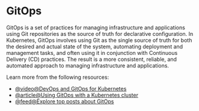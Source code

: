 # GitOps

GitOps is a set of practices for managing infrastructure and applications using Git repositories as the source of truth for declarative configuration. In Kubernetes, GitOps involves using Git as the single source of truth for both the desired and actual state of the system, automating deployment and management tasks, and often using it in conjunction with Continuous Delivery (CD) practices. The result is a more consistent, reliable, and automated approach to managing infrastructure and applications.

Learn more from the following resources:

- [@video@DevOps and GitOps for Kubernetes](https://www.youtube.com/watch?v=PFLimPh5-wo)
- [@article@Using GitOps with a Kubernetes cluster](https://docs.gitlab.com/ee/user/clusters/agent/gitops.html)
- [@feed@Explore top posts about GitOps](https://app.daily.dev/tags/gitops?ref=roadmapsh)
